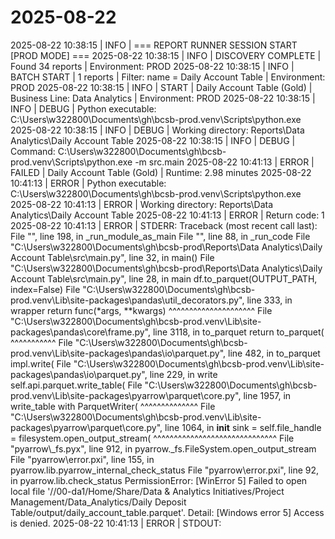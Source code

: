 # 2025-08-22

2025-08-22 10:38:15 | INFO | === REPORT RUNNER SESSION START [PROD MODE] ===
2025-08-22 10:38:15 | INFO | DISCOVERY COMPLETE | Found 34 reports | Environment: PROD
2025-08-22 10:38:15 | INFO | BATCH START | 1 reports | Filter: name = Daily Account Table | Environment: PROD
2025-08-22 10:38:15 | INFO | START | Daily Account Table (Gold) | Business Line: Data Analytics | Environment: PROD
2025-08-22 10:38:15 | INFO | DEBUG | Python executable: C:\Users\w322800\Documents\gh\bcsb-prod\.venv\Scripts\python.exe
2025-08-22 10:38:15 | INFO | DEBUG | Working directory: Reports\Data Analytics\Daily Account Table
2025-08-22 10:38:15 | INFO | DEBUG | Command: C:\Users\w322800\Documents\gh\bcsb-prod\.venv\Scripts\python.exe -m src.main
2025-08-22 10:41:13 | ERROR | FAILED | Daily Account Table (Gold) | Runtime: 2.98 minutes
2025-08-22 10:41:13 | ERROR | Python executable: C:\Users\w322800\Documents\gh\bcsb-prod\.venv\Scripts\python.exe
2025-08-22 10:41:13 | ERROR | Working directory: Reports\Data Analytics\Daily Account Table
2025-08-22 10:41:13 | ERROR | Return code: 1
2025-08-22 10:41:13 | ERROR | STDERR:
Traceback (most recent call last):
  File "<frozen runpy>", line 198, in _run_module_as_main
  File "<frozen runpy>", line 88, in _run_code
  File "C:\Users\w322800\Documents\gh\bcsb-prod\Reports\Data Analytics\Daily Account Table\src\main.py", line 32, in <module>
    main()
  File "C:\Users\w322800\Documents\gh\bcsb-prod\Reports\Data Analytics\Daily Account Table\src\main.py", line 28, in main
    df.to_parquet(OUTPUT_PATH, index=False)
  File "C:\Users\w322800\Documents\gh\bcsb-prod\.venv\Lib\site-packages\pandas\util\_decorators.py", line 333, in wrapper
    return func(*args, **kwargs)
           ^^^^^^^^^^^^^^^^^^^^^
  File "C:\Users\w322800\Documents\gh\bcsb-prod\.venv\Lib\site-packages\pandas\core\frame.py", line 3118, in to_parquet
    return to_parquet(
           ^^^^^^^^^^^
  File "C:\Users\w322800\Documents\gh\bcsb-prod\.venv\Lib\site-packages\pandas\io\parquet.py", line 482, in to_parquet
    impl.write(
  File "C:\Users\w322800\Documents\gh\bcsb-prod\.venv\Lib\site-packages\pandas\io\parquet.py", line 229, in write
    self.api.parquet.write_table(
  File "C:\Users\w322800\Documents\gh\bcsb-prod\.venv\Lib\site-packages\pyarrow\parquet\core.py", line 1957, in write_table
    with ParquetWriter(
         ^^^^^^^^^^^^^^
  File "C:\Users\w322800\Documents\gh\bcsb-prod\.venv\Lib\site-packages\pyarrow\parquet\core.py", line 1064, in __init__
    sink = self.file_handle = filesystem.open_output_stream(
                              ^^^^^^^^^^^^^^^^^^^^^^^^^^^^^^
  File "pyarrow\\_fs.pyx", line 912, in pyarrow._fs.FileSystem.open_output_stream
  File "pyarrow\\error.pxi", line 155, in pyarrow.lib.pyarrow_internal_check_status
  File "pyarrow\\error.pxi", line 92, in pyarrow.lib.check_status
PermissionError: [WinError 5] Failed to open local file '//00-da1/Home/Share/Data & Analytics Initiatives/Project Management/Data_Analytics/Daily Deposit Table/output/daily_account_table.parquet'. Detail: [Windows error 5] Access is denied.
2025-08-22 10:41:13 | ERROR | STDOUT:
